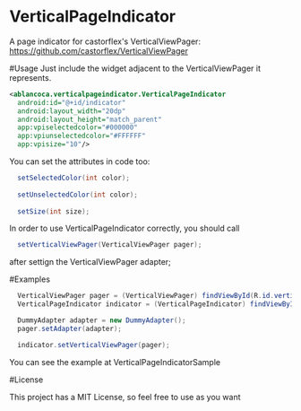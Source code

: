 # VerticalPageIndicator
A page indicator for castorflex's VerticalViewPager: https://github.com/castorflex/VerticalViewPager

#Usage
Just include the widget adjacent to the VerticalViewPager it represents.
```xml
<ablancoca.verticalpageindicator.VerticalPageIndicator
  android:id="@+id/indicator"
  android:layout_width="20dp"
  android:layout_height="match_parent"
  app:vpiselectedcolor="#000000"
  app:vpiunselectedcolor="#FFFFFF"
  app:vpisize="10"/>
```

You can set the attributes in code too:

```java
  setSelectedColor(int color);
  
  setUnselectedColor(int color);
  
  setSize(int size);

```

In order to use VerticalPageIndicator correctly, you should call 
```java 
  setVerticalViewPager(VerticalViewPager pager);
```
after settign the VerticalViewPager adapter;

#Examples

```java
  VerticalViewPager pager = (VerticalViewPager) findViewById(R.id.verticalviewpager);
  VerticalPageIndicator indicator = (VerticalPageIndicator) findViewById(R.id.indicator);

  DummyAdapter adapter = new DummyAdapter();
  pager.setAdapter(adapter);

  indicator.setVerticalViewPager(pager);
```

You can see the example at VerticalPageIndicatorSample

#License

This project has a MIT License, so feel free to use as you want


